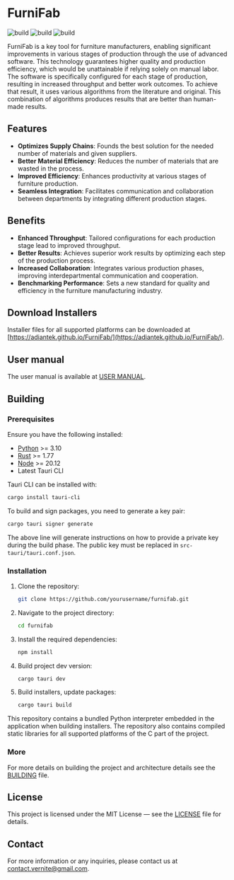 # FurniFab

![build](https://github.com/adiantek/FurniFab/actions/workflows/build.yml/badge.svg)
![build](https://github.com/adiantek/FurniFab/actions/workflows/eslint.yml/badge.svg)
![build](https://github.com/adiantek/FurniFab/actions/workflows/rust-clippy.yml/badge.svg)

FurniFab is a key tool for furniture manufacturers,
enabling significant improvements in various stages of production through the use of advanced software.
This technology guarantees higher quality and production efficiency,
which would be unattainable if relying solely on manual labor.
The software is specifically configured for each stage of production,
resulting in increased throughput and better work outcomes.
To achieve that result, it uses various algorithms from the literature and original.
This combination of algorithms produces results that are better than human-made results.

## Features

- **Optimizes Supply Chains**: Founds the best solution for the needed number of materials and given suppliers.
- **Better Material Efficiency**: Reduces the number of materials that are wasted in the process.
- **Improved Efficiency**: Enhances productivity at various stages of furniture production.
- **Seamless Integration**: Facilitates communication and collaboration between departments by integrating different production stages.

## Benefits

- **Enhanced Throughput**: Tailored configurations for each production stage lead to improved throughput.
- **Better Results**: Achieves superior work results by optimizing each step of the production process.
- **Increased Collaboration**: Integrates various production phases, improving interdepartmental communication and cooperation.
- **Benchmarking Performance**: Sets a new standard for quality and efficiency in the furniture manufacturing industry.

## Download Installers

Installer files for all supported platforms can be downloaded at [https://adiantek.github.io/FurniFab/](https://adiantek.github.io/FurniFab/).

## User manual

The user manual is available at [USER MANUAL](.github/USER_MANUAL.md).

## Building

### Prerequisites

Ensure you have the following installed:

- [Python](https://www.python.org/) >= 3.10
- [Rust](https://www.rust-lang.org/) >= 1.77
- [Node](https://nodejs.org/) >= 20.12
- Latest Tauri CLI

Tauri CLI can be installed with:
```bash
cargo install tauri-cli
```

To build and sign packages, you need to generate a key pair:
```bash
cargo tauri signer generate
```
The above line will generate instructions on how to provide a private key during the build phase. The public key must be replaced in `src-tauri/tauri.conf.json`.

### Installation

1. Clone the repository:
    ```bash
    git clone https://github.com/yourusername/furnifab.git
    ```
2. Navigate to the project directory:
    ```bash
    cd furnifab
    ```
3. Install the required dependencies:
    ```bash
    npm install
    ```
4. Build project dev version:
   ```bash
   cargo tauri dev
   ```
5. Build installers, update packages:
   ```bash
   cargo tauri build
   ```

This repository contains a bundled Python interpreter embedded in the application when building installers.
The repository also contains compiled static libraries for all supported platforms of the C part of the project.

### More

For more details on building the project and architecture details see the [BUILDING](.github/BUILDING.md) file.

## License

This project is licensed under the MIT License — see the [LICENSE](LICENSE) file for details.

## Contact

For more information or any inquiries, please contact us at [contact.vernite@gmail.com](mailto:contact.vernite@gmail.com).
